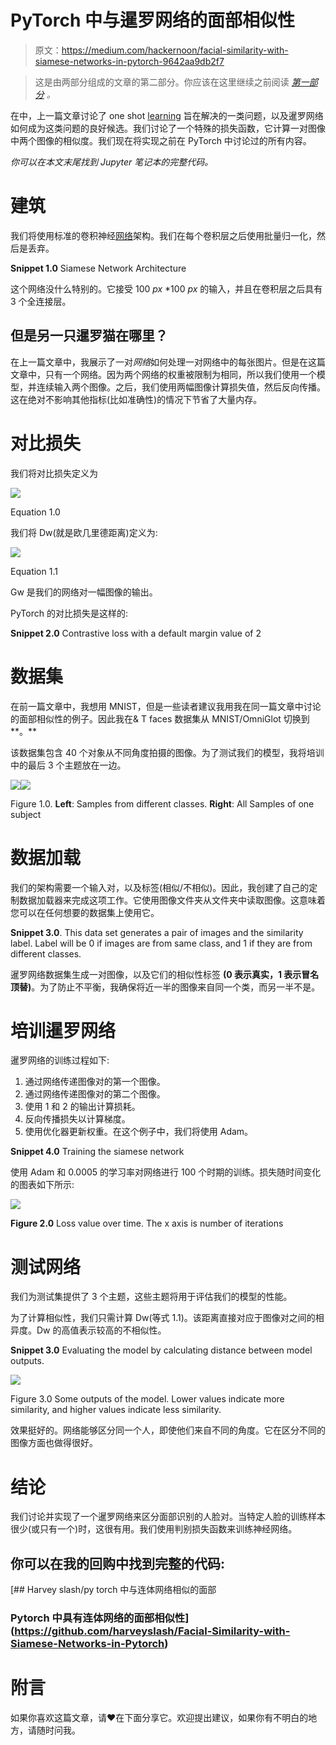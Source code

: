 # PyTorch 中与暹罗网络的面部相似性

> 原文：<https://medium.com/hackernoon/facial-similarity-with-siamese-networks-in-pytorch-9642aa9db2f7>

> 这是由两部分组成的文章的第二部分。你应该在这里继续之前阅读 [*第一部分*](https://hackernoon.com/one-shot-learning-with-siamese-networks-in-pytorch-8ddaab10340e) *。*

在中，上一篇文章讨论了 one shot [learning](https://hackernoon.com/tagged/learning) 旨在解决的一类问题，以及暹罗网络如何成为这类问题的良好候选。我们讨论了一个特殊的损失函数，它计算一对图像中两个图像的相似度。我们现在将实现之前在 PyTorch 中讨论过的所有内容。

*你可以在本文末尾找到 Jupyter 笔记本的完整代码。*

# 建筑

我们将使用标准的卷积神经[网络](https://hackernoon.com/tagged/network)架构。我们在每个卷积层之后使用批量归一化，然后是丢弃。

**Snippet 1.0** Siamese Network Architecture

这个网络没什么特别的。它接受 100 *px* *100 *px* 的输入，并且在卷积层之后具有 3 个全连接层。

## 但是另一只暹罗猫在哪里？

在上一篇文章中，我展示了一对*网络*如何处理一对网络中的每张图片。但是在这篇文章中，只有一个网络。因为两个网络的权重被限制为相同，所以我们使用一个模型，并连续输入两个图像。之后，我们使用两幅图像计算损失值，然后反向传播。这在绝对不影响其他指标(比如准确性)的情况下节省了大量内存。

# 对比损失

我们将对比损失定义为

![](img/725365a5985bbaea09ee1563ab6305f1.png)

Equation 1.0

我们将 Dw(就是欧几里德距离)定义为:

![](img/a522ef61717d1b04d00caa89d5c9f399.png)

Equation 1.1

Gw 是我们的网络对一幅图像的输出。

PyTorch 的对比损失是这样的:

**Snippet 2.0** Contrastive loss with a default margin value of 2

# 数据集

在前一篇文章中，我想用 MNIST，但是一些读者建议我用我在同一篇文章中讨论的面部相似性的例子。因此我在& T faces 数据集从 MNIST/OmniGlot 切换到**。**

该数据集包含 40 个对象从不同角度拍摄的图像。为了测试我们的模型，我将培训中的最后 3 个主题放在一边。

![](img/1cca60685b62d9ded13b0d131ae2a966.png)![](img/64327fc27d9e09207f95c006fa8ce08f.png)

Figure 1.0\. **Left**: Samples from different classes. **Right**: All Samples of one subject

# 数据加载

我们的架构需要一个输入对，以及标签(相似/不相似)。因此，我创建了自己的定制数据加载器来完成这项工作。它使用图像文件夹从文件夹中读取图像。这意味着您可以在任何想要的数据集上使用它。

**Snippet 3.0**. This data set generates a pair of images and the similarity label. Label will be 0 if images are from same class, and 1 if they are from different classes.

暹罗网络数据集生成一对图像，以及它们的相似性标签 **(0 表示真实，1 表示冒名顶替)**。为了防止不平衡，我确保将近一半的图像来自同一个类，而另一半不是。

# 培训暹罗网络

暹罗网络的训练过程如下:

1.  通过网络传递图像对的第一个图像。
2.  通过网络传递图像对的第二个图像。
3.  使用 1 和 2 的输出计算损耗。
4.  反向传播损失以计算梯度。
5.  使用优化器更新权重。在这个例子中，我们将使用 Adam。

**Snippet 4.0** Training the siamese network

使用 Adam 和 0.0005 的学习率对网络进行 100 个时期的训练。损失随时间变化的图表如下所示:

![](img/15d41f51d1285c3f4b93559673d1ad52.png)

**Figure 2.0** Loss value over time. The x axis is number of iterations

# 测试网络

我们为测试集提供了 3 个主题，这些主题将用于评估我们的模型的性能。

为了计算相似性，我们只需计算 Dw(等式 1.1)。该距离直接对应于图像对之间的相异度。Dw 的高值表示较高的不相似性。

**Snippet 3.0** Evaluating the model by calculating distance between model outputs.

![](img/fbcd61d31f1cb3b3d152d6cd9d43919a.png)

Figure 3.0 Some outputs of the model. Lower values indicate more similarity, and higher values indicate less similarity.

效果挺好的。网络能够区分同一个人，即使他们来自不同的角度。它在区分不同的图像方面也做得很好。

# 结论

我们讨论并实现了一个暹罗网络来区分面部识别的人脸对。当特定人脸的训练样本很少(或只有一个)时，这很有用。我们使用判别损失函数来训练神经网络。

## 你可以在我的回购中找到完整的代码:

[](https://github.com/harveyslash/Facial-Similarity-with-Siamese-Networks-in-Pytorch) [## Harvey slash/py torch 中与连体网络相似的面部

### Pytorch 中具有连体网络的面部相似性](https://github.com/harveyslash/Facial-Similarity-with-Siamese-Networks-in-Pytorch) 

# 附言

如果你喜欢这篇文章，请❤在下面分享它。欢迎提出建议，如果你有不明白的地方，请随时问我。